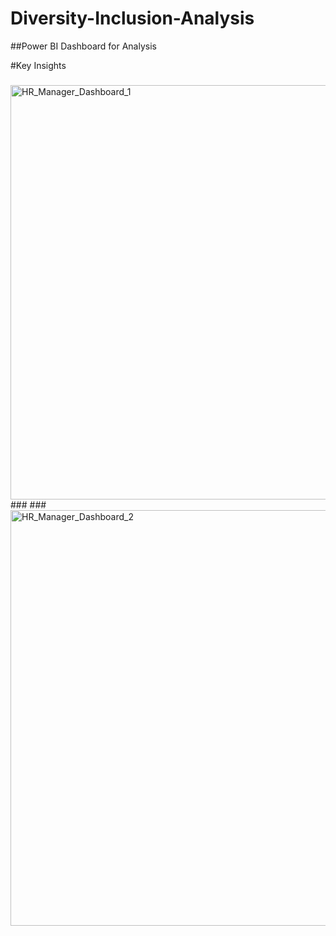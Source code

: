 # Diversity-Inclusion-Analysis

##Power BI Dashboard for Analysis

#Key Insights
###
<img width="663" alt="HR_Manager_Dashboard_1" src="https://github.com/user-attachments/assets/d9b2ba86-0a96-4daf-90ed-6c16307412e0" />
###
###
<img width="665" alt="HR_Manager_Dashboard_2" src="https://github.com/user-attachments/assets/f23cad5f-2587-4a94-88fc-e3a11de3d972" />
